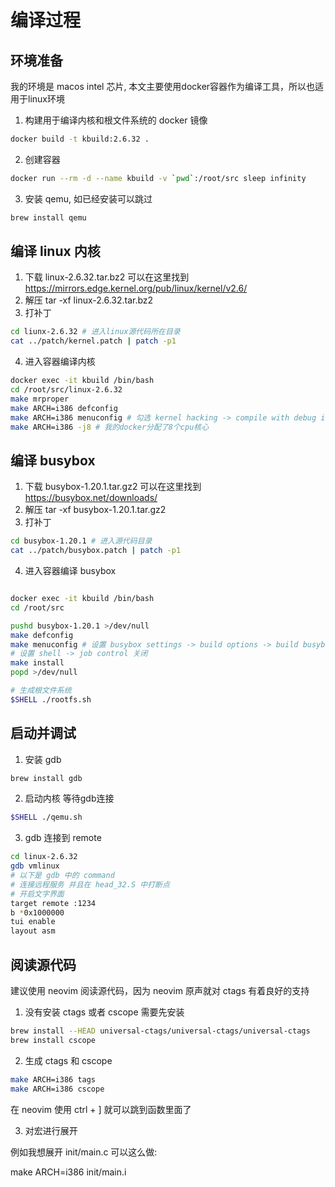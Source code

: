 # 编译过程


## 环境准备

我的环境是 macos intel 芯片, 本文主要使用docker容器作为编译工具，所以也适用于linux环境

1. 构建用于编译内核和根文件系统的 docker 镜像

```sh
docker build -t kbuild:2.6.32 .
```

2. 创建容器

```sh
docker run --rm -d --name kbuild -v `pwd`:/root/src sleep infinity
```

3. 安装 qemu, 如已经安装可以跳过

```sh
brew install qemu
```

## 编译 linux 内核

1. 下载 linux-2.6.32.tar.bz2 可以在这里找到 https://mirrors.edge.kernel.org/pub/linux/kernel/v2.6/
2. 解压 tar -xf linux-2.6.32.tar.bz2
3. 打补丁 

```sh
cd liunx-2.6.32 # 进入linux源代码所在目录
cat ../patch/kernel.patch | patch -p1
```

4. 进入容器编译内核

```sh
docker exec -it kbuild /bin/bash
cd /root/src/linux-2.6.32
make mrproper
make ARCH=i386 defconfig
make ARCH=i386 menuconfig # 勾选 kernel hacking -> compile with debug info
make ARCH=i386 -j8 # 我的docker分配了8个cpu核心
```

## 编译 busybox

1. 下载 busybox-1.20.1.tar.gz2 可以在这里找到 https://busybox.net/downloads/
2. 解压 tar -xf busybox-1.20.1.tar.gz2
3. 打补丁

```sh
cd busybox-1.20.1 # 进入源代码目录
cat ../patch/busybox.patch | patch -p1
```

4. 进入容器编译 busybox

```sh

docker exec -it kbuild /bin/bash
cd /root/src

pushd busybox-1.20.1 >/dev/null
make defconfig
make menuconfig # 设置 busybox settings -> build options -> build busybox as a static binary
# 设置 shell -> job control 关闭
make install
popd >/dev/null

# 生成根文件系统
$SHELL ./rootfs.sh
```

## 启动并调试

1. 安装 gdb

```sh
brew install gdb
```

2. 启动内核 等待gdb连接

```sh
$SHELL ./qemu.sh
```

3. gdb 连接到 remote

```sh
cd linux-2.6.32
gdb vmlinux
# 以下是 gdb 中的 command
# 连接远程服务 并且在 head_32.S 中打断点
# 开启文字界面
target remote :1234
b *0x1000000 
tui enable
layout asm
```

## 阅读源代码

建议使用 neovim 阅读源代码，因为 neovim 原声就对 ctags 有着良好的支持

1. 没有安装 ctags 或者 cscope 需要先安装

```sh
brew install --HEAD universal-ctags/universal-ctags/universal-ctags
brew install cscope
```

2. 生成 ctags 和 cscope 

```sh
make ARCH=i386 tags
make ARCH=i386 cscope
```

在 neovim 使用 ctrl + ] 就可以跳到函数里面了


3. 对宏进行展开

例如我想展开 init/main.c 可以这么做:

make ARCH=i386 init/main.i
